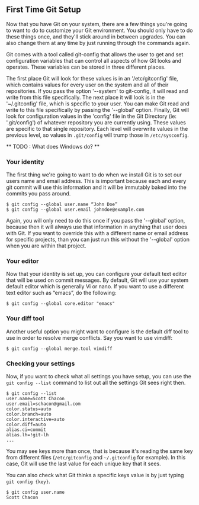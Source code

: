 ## First Time Git Setup 

Now that you have Git on your system, there are a few things you're going to want to do to customize your Git environment.  You should only have to do these things once, and they'll stick around in between upgrades.  You can also change them at any time by just running through the commands again.

Git comes with a tool called git-config that allows the user to get and set configuration variables that can control all aspects of how Git looks and operates. These variables can be stored in three different places.  

The first place Git will look for these values is in an '/etc/gitconfig' file, which contains values for every user on the system and all of their repositories.  If you pass the option '--system' to git-config, it will read and write from this file specifically. The next place it will look is in the '~/.gitconfig' file, which is specific to your user.  You can make Git read and write to this file specifically by passing the '--global' option. Finally, Git will look for configuration values in the 'config' file in the Git Directory (ie: '.git/config') of whatever repository you are currently using.  These values are specific to that single repository. Each level will overwrite values in the previous level, so values in `.git/config` will trump those in `/etc/sysconfig`.

** TODO : What does Windows do? **

### Your identity

The first thing we're going to want to do when we install Git is to set our users name and email address. This is important because each and every git commit will use this information and it will be immutably baked into the commits you pass around.  

	$ git config --global user.name “John Doe”
	$ git config --global user.email johndoe@example.com

Again, you will only need to do this once if you pass the '--global' option, because then it will always use that information in anything that user does with Git.  If you want to override this with a different name or email address for specific projects, than you can just run this without the '--global' option when you are within that project.

### Your editor

Now that your identity is set up, you can configure your default text editor that will be used on commit messages. By default, Git will use your system default editor which is generally Vi or nano. If you want to use a different text editor such as “emacs”, do the following:

	$ git config --global core.editor "emacs"

### Your diff tool

Another useful option you might want to configure is the default diff tool to use in order to resolve merge conflicts. Say you want to use vimdiff:

	$ git config --global merge.tool vimdiff

### Checking your settings ###

Now, if you want to check what all settings you have setup, you can use the `git config --list` command to list out all the settings Git sees right then.

	$ git config --list
	user.name=Scott Chacon
	user.email=schacon@gmail.com
	color.status=auto
	color.branch=auto
	color.interactive=auto
	color.diff=auto
	alias.ci=commit
	alias.lh=!git-lh
	...

You may see keys more than once, that is because it's reading the same key from different files (`/etc/gitconfig` and `~/.gitconfig` for example).  In this case, Git will use the last value for each unique key that it sees.

You can also check what Git thinks a specific keys value is by just typing `git config {key}`.

	$ git config user.name
	Scott Chacon


